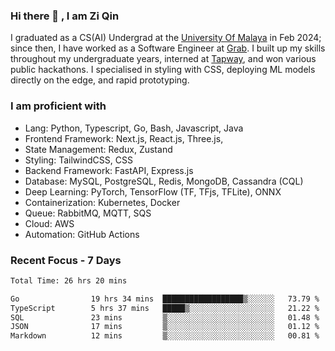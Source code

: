 <!-- <img height="180rem" width="100%" src="https://github.com/ziqinyeow/ziqinyeow/blob/main/header.png?raw=true" /> -->

### Hi there 👋 , I am Zi Qin
<!-- ![visitors](https://visitor-badge.glitch.me/badge?page_id=page.id) -->

I graduated as a CS(AI) Undergrad at the [University Of Malaya](https://www.um.edu.my/) in Feb 2024; since then, I have worked as a Software Engineer at [Grab](https://www.grab.com/my/). I built up my skills throughout my undergraduate years, interned at [Tapway](https://gotapway.com/), and won various public hackathons. I specialised in styling with CSS, deploying ML models directly on the edge, and rapid prototyping.

### I am proficient with

- Lang: Python, Typescript, Go, Bash, Javascript, Java
- Frontend Framework: Next.js, React.js, Three.js,
- State Management: Redux, Zustand
- Styling: TailwindCSS, CSS
- Backend Framework: FastAPI, Express.js
- Database: MySQL, PostgreSQL, Redis, MongoDB, Cassandra (CQL)
- Deep Learning: PyTorch, TensorFlow (TF, TFjs, TFLite), ONNX
- Containerization: Kubernetes, Docker
- Queue: RabbitMQ, MQTT, SQS
- Cloud: AWS
- Automation: GitHub Actions

### Recent Focus - 7 Days
<!--START_SECTION:waka-->

```txt
Total Time: 26 hrs 20 mins

Go                19 hrs 34 mins  ██████████████████▒░░░░░░   73.79 %
TypeScript        5 hrs 37 mins   █████▒░░░░░░░░░░░░░░░░░░░   21.22 %
SQL               23 mins         ▒░░░░░░░░░░░░░░░░░░░░░░░░   01.48 %
JSON              17 mins         ▒░░░░░░░░░░░░░░░░░░░░░░░░   01.12 %
Markdown          12 mins         ▒░░░░░░░░░░░░░░░░░░░░░░░░   00.81 %
```

<!--END_SECTION:waka-->

<!--![Leetcode Stats](https://leetcard.jacoblin.cool/ziqinyeow?ext=heatmap&theme=light,nord&width=1200&height=400)-->
